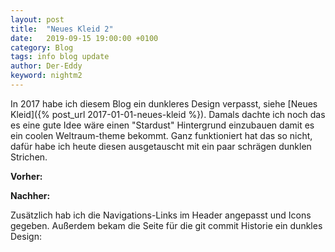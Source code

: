 ```yaml
---
layout: post
title:  "Neues Kleid 2"
date:   2019-09-15 19:00:00 +0100
category: Blog
tags: info blog update
author: Der-Eddy
keyword: nightm2
---
```

In 2017 habe ich diesem Blog ein dunkleres Design verpasst, siehe [Neues Kleid]({% post_url 2017-01-01-neues-kleid %}). Damals dachte ich noch das es eine gute Idee wäre einen "Stardust" Hintergrund einzubauen damit es ein coolen Weltraum-theme bekommt. Ganz funktioniert hat das so nicht, dafür habe ich heute diesen ausgetauscht mit ein paar schrägen dunklen Strichen.

**Vorher:**
<a href="https://abload.de/img/fireshotscreencapturez5xro.png"><img class="lazy" data-original="https://abload.de/img/fireshotscreencapturez5xro.png"></a>

**Nachher:**
<a href="https://abload.de/img/screenshot_2019-09-15nwky3.png"><img class="lazy" data-original="https://abload.de/img/screenshot_2019-09-15nwky3.png"></a>

Zusätzlich hab ich die Navigations-Links im Header angepasst und Icons gegeben. Außerdem bekam die Seite für die git commit Historie ein dunkles Design:

<a href="https://abload.de/img/screenshot_2019-09-15spk5d.png"><img class="lazy" data-original="https://abload.de/img/screenshot_2019-09-15spk5d.png"></a>